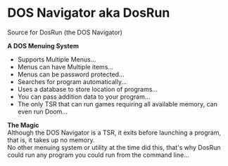# DOS Navigator aka DosRun
Source for DosRun (the DOS Navigator)

**A DOS Menuing System**  

+ Supports Multiple Menus...
+ Menus can have Multiple items...
+ Menus can be password protected...
+ Searches for program automatically...
+ Uses a database to store location of programs...
+ You can pass addition data to your program...
+ The only TSR that can run games requiring all available memory, can even run Doom...

**The Magic**  
Although the DOS Navigator is a TSR, it exits before launching a program, that is, it takes up no memory.  
No other menuing system or utility at the time did this, that's why DosRun could run any program you could run from the command line...
